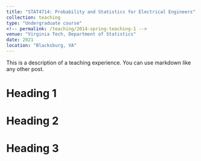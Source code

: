 ```yaml
---
title: "STAT4714: Probability and Statistics for Electrical Engineers"
collection: teaching
type: "Undergraduate course"
<!-- permalink: /teaching/2014-spring-teaching-1 -->
venue: "Virginia Tech, Department of Statistics"
date: 2021
location: "Blacksburg, VA"
---
```


This is a description of a teaching experience. You can use markdown like any other post.

Heading 1
======

Heading 2
======

Heading 3
======
